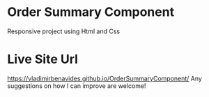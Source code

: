 # Order Summary Component
 Responsive project using Html and Css
# Live Site Url
https://vladimirbenavides.github.io/OrderSummaryComponent/
Any suggestions on how I can improve are welcome!
